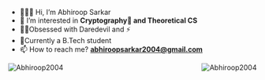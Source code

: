 - 🙋🏻‍♂️ Hi, I’m Abhiroop Sarkar
- 👀 I’m interested in **Cryptography🔐 and Theoretical CS**
- 🐱‍👤Obsessed with Daredevil and ⚡
- 🌱Currently a B.Tech student
- 📫 How to reach me? **abhiroopsarkar2004@gmail.com**

<p><img align="left" src="https://github-readme-stats.vercel.app/api/top-langs?username=Abhiroop2004&show_icons=true&locale=en&layout=compact" alt="Abhiroop2004" /></p>

<p><img align="right" src="https://github-readme-streak-stats.herokuapp.com/?user=Abhiroop2004&" alt="Abhiroop2004" /></p>
